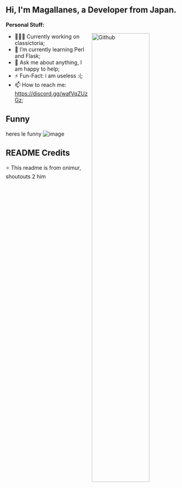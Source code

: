 <!-- Your title -->
## Hi, I'm Magallanes, a Developer from Japan.

<!-- Talking about you -->
**Personal Stuff:**

<!-- Any image aligned to the right. Beware the width -->
<img width="55%" align="right" alt="Github" src="https://raw.githubusercontent.com/onimur/.github/master/.resources/git-header.svg" />

- 👨🏽‍💻 Currently working on classictoria;
- 🌱 I’m currently learning Perl and Flask; 
- 💬 Ask me about anything, I am happy to help;
- ⚡️ Fun-Fact: i am useless :(;
- 📫 How to reach me: https://discord.gg/wafVqZUzGz;



## Funny

heres le funny
![image](https://images-wixmp-ed30a86b8c4ca887773594c2.wixmp.com/f/ec467f86-af1e-4802-88df-977c94d5086f/d5kkbqa-59e822bf-5417-4f1c-96dc-9d1d1ed4fb0a.jpg?token=eyJ0eXAiOiJKV1QiLCJhbGciOiJIUzI1NiJ9.eyJzdWIiOiJ1cm46YXBwOjdlMGQxODg5ODIyNjQzNzNhNWYwZDQxNWVhMGQyNmUwIiwiaXNzIjoidXJuOmFwcDo3ZTBkMTg4OTgyMjY0MzczYTVmMGQ0MTVlYTBkMjZlMCIsIm9iaiI6W1t7InBhdGgiOiJcL2ZcL2VjNDY3Zjg2LWFmMWUtNDgwMi04OGRmLTk3N2M5NGQ1MDg2ZlwvZDVra2JxYS01OWU4MjJiZi01NDE3LTRmMWMtOTZkYy05ZDFkMWVkNGZiMGEuanBnIn1dXSwiYXVkIjpbInVybjpzZXJ2aWNlOmZpbGUuZG93bmxvYWQiXX0.Xu0LLYM0LphTRbbLvj0soKHzE_zKPgmm7K5IYtF2es4)


## README Credits
⭐️ This readme is from onimur, shoutouts 2 him
